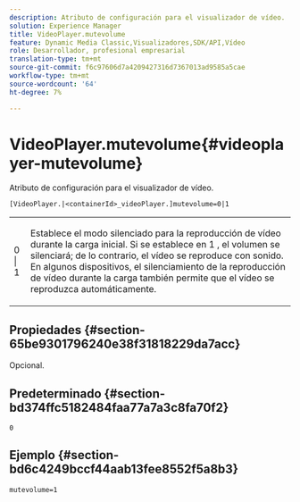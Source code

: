 ```yaml
---
description: Atributo de configuración para el visualizador de vídeo.
solution: Experience Manager
title: VideoPlayer.mutevolume
feature: Dynamic Media Classic,Visualizadores,SDK/API,Vídeo
role: Desarrollador, profesional empresarial
translation-type: tm+mt
source-git-commit: f6c97606d7a4209427316d7367013ad9585a5cae
workflow-type: tm+mt
source-wordcount: '64'
ht-degree: 7%

---
```



# VideoPlayer.mutevolume{#videoplayer-mutevolume}

Atributo de configuración para el visualizador de vídeo.

`[VideoPlayer.|<containerId>_videoPlayer.]mutevolume=0|1`

<table id="table_2A4F898BBF88417DB0834B7F78637F5D"> 
 <tbody> 
  <tr> 
   <td colname="col1"> <p> <span class="codeph"> 0 | 1 </span> </p> </td> 
   <td colname="col2"> <p> Establece el modo silenciado para la reproducción de vídeo durante la carga inicial. Si se establece en <span class="codeph"> 1 </span>, el volumen se silenciará; de lo contrario, el vídeo se reproduce con sonido. En algunos dispositivos, el silenciamiento de la reproducción de vídeo durante la carga también permite que el vídeo se reproduzca automáticamente. </p> </td> 
  </tr> 
 </tbody> 
</table>

## Propiedades {#section-65be9301796240e38f31818229da7acc}

Opcional.

## Predeterminado {#section-bd374ffc5182484faa77a7a3c8fa70f2}

`0`

## Ejemplo {#section-bd6c4249bccf44aab13fee8552f5a8b3}

`mutevolume=1`
